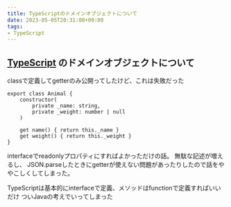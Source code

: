 ```yaml
---
title: TypeScriptのドメインオブジェクトについて
date: 2023-05-05T20:31:00+09:00
tags:
- TypeScript
---
```


## [TypeScript](note/TypeScript.md) のドメインオブジェクトについて

classで定義してgetterのみ公開ってしたけど、これは失敗だった

````
export class Animal {
	constructor(
		private _name: string,
		private _weight: number | null
	)
	
	get name() { return this._name }
	get weight() { return this._weight }
}

````

interfaceでreadonlyプロパティにすればよかっただけの話。
無駄な記述が増えるし、
JSON.parseしたときにgetterが使えない問題があったりしたので話をややこしくしてしまった。

TypeScriptは基本的にinterfaceで定義、メソッドはfunctionで定義すればいいだけ
ついJavaの考えでいってしまった
